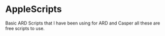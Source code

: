 # AppleScripts
Basic ARD Scripts that I have been using for ARD and Casper all these are free scripts to use.
